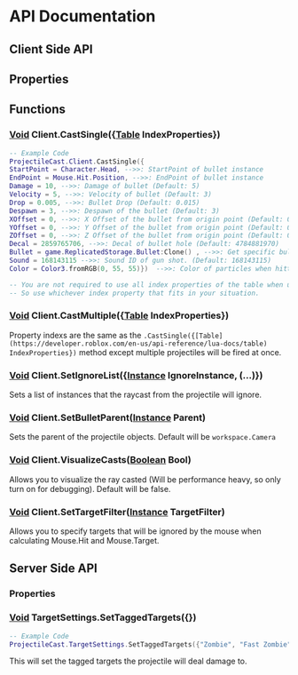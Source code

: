 # API Documentation

## **Client Side API**

## Properties

## Functions

### [Void](https://developer.roblox.com/en-us/articles/Nil) Client.CastSingle({[Table](https://developer.roblox.com/en-us/api-reference/lua-docs/table) IndexProperties})

```lua
-- Example Code
ProjectileCast.Client.CastSingle({
StartPoint = Character.Head, -->>: StartPoint of bullet instance
EndPoint = Mouse.Hit.Position, -->>: EndPoint of bullet instance
Damage = 10, -->>: Damage of bullet (Default: 5)
Velocity = 5, -->>: Velocity of bullet (Default: 3)
Drop = 0.005, -->>: Bullet Drop (Default: 0.015)
Despawn = 3, -->>: Despawn of the bullet (Default: 3)
XOffset = 0, -->>: X Offset of the bullet from origin point (Default: 0)
YOffset = 0, -->>: Y Offset of the bullet from origin point (Default: 0)
ZOffset = 0, -->>: Z Offset of the bullet from origin point (Default: 0)
Decal = 2859765706, -->>: Decal of bullet hole (Default: 4784881970)
Bullet = game.ReplicatedStorage.Bullet:Clone() , -->>: Get specific bullet model if applicable. (Default: Bullet within module)
Sound = 168143115 -->>: Sound ID of gun shot. (Default: 168143115)
Color = Color3.fromRGB(0, 55, 55)})  -->>: Color of particles when hitting target. (Default: Color3.fromRGB(255, 55, 55))

-- You are not required to use all index properties of the table when using .CastSingle() method.
-- So use whichever index property that fits in your situation.

```

### [Void](https://developer.roblox.com/en-us/articles/Nil) Client.CastMultiple({[Table](https://developer.roblox.com/en-us/api-reference/lua-docs/table) IndexProperties})

Property indexs are the same as the `.CastSingle({[Table](https://developer.roblox.com/en-us/api-reference/lua-docs/table) IndexProperties})` method except multiple projectiles will be fired at once.

### [Void](https://developer.roblox.com/en-us/articles/Nil) Client.SetIgnoreList({[Instance](https://developer.roblox.com/en-us/api-reference/datatype/Instance) IgnoreInstance, (...)})

Sets a list of instances that the raycast from the projectile will ignore.

### [Void](https://developer.roblox.com/en-us/articles/Nil) Client.SetBulletParent([Instance](https://developer.roblox.com/en-us/api-reference/datatype/Instance) Parent)

Sets the parent of the projectile objects. Default will be `workspace.Camera`

### [Void](https://developer.roblox.com/en-us/articles/Nil) Client.VisualizeCasts([Boolean](https://developer.roblox.com/en-us/articles/Boolean) Bool)

Allows you to visualize the ray casted (Will be performance heavy, so only turn on for debugging). Default will be false.

### [Void](https://developer.roblox.com/en-us/articles/Nil) Client.SetTargetFilter([Instance](https://developer.roblox.com/en-us/api-reference/datatype/Instance) TargetFilter)

Allows you to specify targets that will be ignored by the mouse when calculating Mouse.Hit and Mouse.Target.

## **Server Side API**

### Properties

### [Void](https://developer.roblox.com/en-us/articles/Nil) TargetSettings.SetTaggedTargets({})

```lua
-- Example Code
ProjectileCast.TargetSettings.SetTaggedTargets({"Zombie", "Fast Zombie", "Wizard Zombie", (...)})
```

This will set the tagged targets the projectile will deal damage to.
